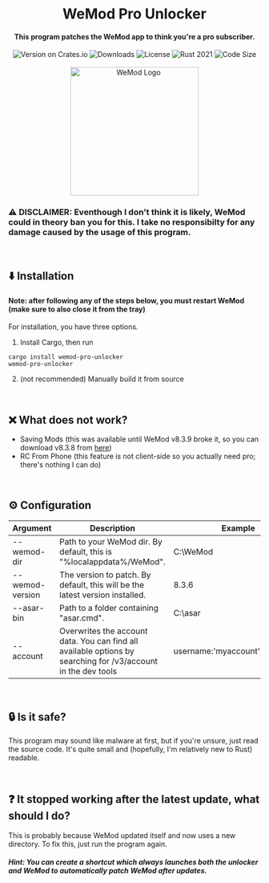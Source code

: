 <div align="center">
  <h1>WeMod Pro Unlocker</h1>
  <h4>This program patches the WeMod app to think you're a pro subscriber.</h4>
  <img src="https://img.shields.io/crates/v/wemod-pro-unlocker?color=purple" alt="Version on Crates.io">
  <img src="https://img.shields.io/crates/d/wemod-pro-unlocker?color=red" alt="Downloads">
  <img src="https://img.shields.io/crates/l/wemod-pro-unlocker?color=green" alt="License">
  <img src="https://img.shields.io/badge/rust-2021-orange?logo=rust" alt="Rust 2021">
  <img src="https://img.shields.io/github/languages/code-size/bennett-sh/wemod-pro-unlocker?color=yellow" alt="Code Size"><br/><br/>
  <img width="256" src="https://user-images.githubusercontent.com/110846042/199363901-4b212629-895c-47a5-a059-4df198b64565.png" alt="WeMod Logo">
</div>

### ⚠️ DISCLAIMER: Eventhough I don't think it is likely, WeMod could in theory ban you for this. I take no responsibilty for any damage caused by the usage of this program.

<br/>

## ⬇️ Installation
#### Note: after following any of the steps below, you must restart WeMod (make sure to also close it from the tray)
For installation, you have three options.
1. Install Cargo, then run
```
cargo install wemod-pro-unlocker
wemod-pro-unlocker
```
2. (not recommended) Manually build it from source

<br/>

## ❌ What does not work?
- Saving Mods (this was available until WeMod v8.3.9 broke it, so you can download v8.3.8 from [here](https://storage-cdn.wemod.com/app/releases/stable/WeMod-8.3.8.exe))
- RC From Phone (this feature is not client-side so you actually need pro; there's nothing I can do)

<br/>

## ⚙️ Configuration
| Argument                  	| Description                                                                                                 	| Example
|---------------------------	|-------------------------------------------------------------------------------------------------------------	|----------------------------------
| --wemod-dir <dir>         	 	 	 	 	 	 	| Path to your WeMod dir. By default, this is "%localappdata%/WeMod".                                         	| C:\WeMod
| --wemod-version <version> 	 	 	 	 	 	 	| The version to patch. By default, this will be the latest version installed. 	                                | 8.3.6
| --asar-bin <folder containing asar.cmd> | Path to a folder containing "asar.cmd".                                                                     	| C:\asar
| --account <json>            	 	 	 	 	  | Overwrites the account data. You can find all available options by searching for /v3/account in the dev tools | username:'myaccount',email:'test'

<br/>

## 🔒 Is it safe?
This program may sound like malware at first, but if you're unsure, just read the source code. It's quite small and (hopefully, I'm relatively new to Rust) readable.

<br/>

## ❓ It stopped working after the latest update, what should I do?
This is probably because WeMod updated itself and now uses a new directory. To fix this, just run the program again.

##### Hint: You can create a shortcut which always launches both the unlocker and WeMod to automatically patch WeMod after updates.
